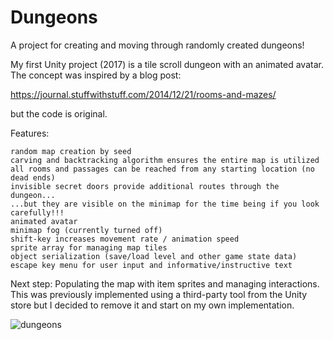 # Dungeons

A project for creating and moving through randomly created dungeons!

My first Unity project (2017) is a tile scroll dungeon with an animated avatar. The concept was inspired by a blog post:

https://journal.stuffwithstuff.com/2014/12/21/rooms-and-mazes/

but the code is original.

Features:

    random map creation by seed
    carving and backtracking algorithm ensures the entire map is utilized
    all rooms and passages can be reached from any starting location (no dead ends)
    invisible secret doors provide additional routes through the dungeon...
    ...but they are visible on the minimap for the time being if you look carefully!!!
    animated avatar
    minimap fog (currently turned off)
    shift-key increases movement rate / animation speed
    sprite array for managing map tiles
    object serialization (save/load level and other game state data)
    escape key menu for user input and informative/instructive text

Next step: Populating the map with item sprites and managing interactions.  This was previously implemented using a third-party tool from the Unity store but I decided to remove it and start on my own implementation.

![dungeons](https://user-images.githubusercontent.com/74695555/108611189-59e06200-7399-11eb-9f95-7fcdd9c643f2.png)

